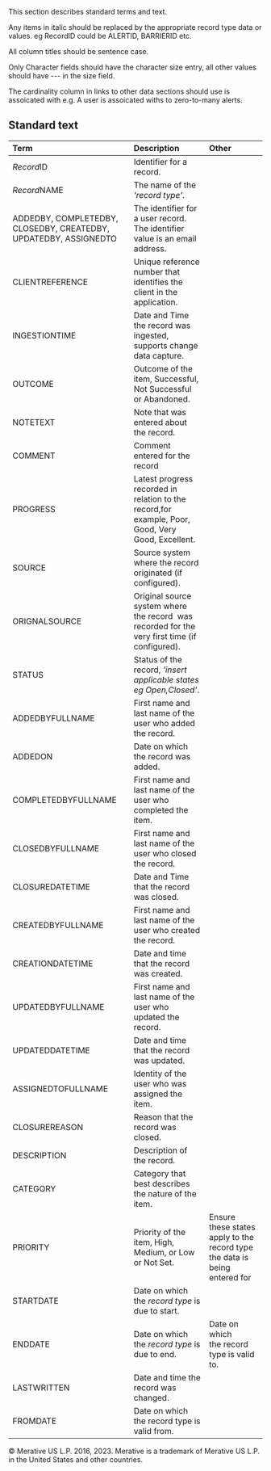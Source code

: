 

This section describes standard terms and text.

Any items in italic should be replaced by the appropriate record type data or values. eg RecordID could be ALERTID, BARRIERID etc.

All column titles should be sentence case.

Only Character fields should have the character size entry, all other values should have --- in the size field.

The cardinality column in links to other data sections should use is assoicated with e.g. A user is assoicated withs to zero-to-many alerts.

## Standard text


| Term | Description | Other |
| :-------------- | :------ |:------ |
| *Record*ID | Identifier for a record. |  |
| *Record*NAME |The name of the *'record type'*. |  |
| ADDEDBY, COMPLETEDBY, CLOSEDBY, CREATEDBY, UPDATEDBY, ASSIGNEDTO | The identifier for a user record. The identifier value is an email address.|  |
| CLIENTREFERENCE| Unique reference number that identifies the client in the application.|  |
| INGESTIONTIME| Date and Time the record was ingested, supports change data capture.  |  |
| OUTCOME| Outcome of the item, Successful, Not Successful or Abandoned.  |  |
| NOTETEXT| Note that was entered about the record.  |  |
| COMMENT|Comment entered for the record |
| PROGRESS|Latest progress recorded in relation to the record,for example, Poor, Good, Very Good, Excellent. |
| SOURCE| Source system where the record originated (if configured).  |  |
| ORIGNALSOURCE| Original source system where the record  was recorded for the very first time (if configured).  |  |
| STATUS| Status of the record, *'insert applicable states eg Open,Closed'*. |  |
| ADDEDBYFULLNAME| First name and last name of the user who added the record.  |  |
| ADDEDON| Date on which the record was added. |  |
| COMPLETEDBYFULLNAME| First name and last name of the user who completed the item.  |  |
| CLOSEDBYFULLNAME| First name and last name of the user who closed the record.  |  |
| CLOSUREDATETIME |Date and Time that the record was closed.  |  |
| CREATEDBYFULLNAME| First name and last name of the user who created the record.   |  |
| CREATIONDATETIME| Date and time that the record was created. |  |
| UPDATEDBYFULLNAME| First name and last name of the user who updated the record.   |  |
| UPDATEDDATETIME| Date and time that the record was updated. |  |
| ASSIGNEDTOFULLNAME| Identity of the user who was assigned the item. |  |
| CLOSUREREASON| Reason that the record was closed. |  |
| DESCRIPTION |Description of the record.  |  |
| CATEGORY|Category that best describes the nature of the item. |  |
| PRIORITY|Priority of the item, High, Medium, or Low or Not Set.	 | Ensure these states apply to the record type the data is being entered for |
| STARTDATE |Date on which the *record type* is due to start. |  |
| ENDDATE |Date on which the *record type* is due to end. | Date on which the record type is valid to. |
| LASTWRITTEN |Date and time the record was changed. |  |
| FROMDATE|Date on which the record type is valid from.|


© Merative US L.P. 2016, 2023.  Merative is a trademark of Merative US L.P. in the United States and other countries.
